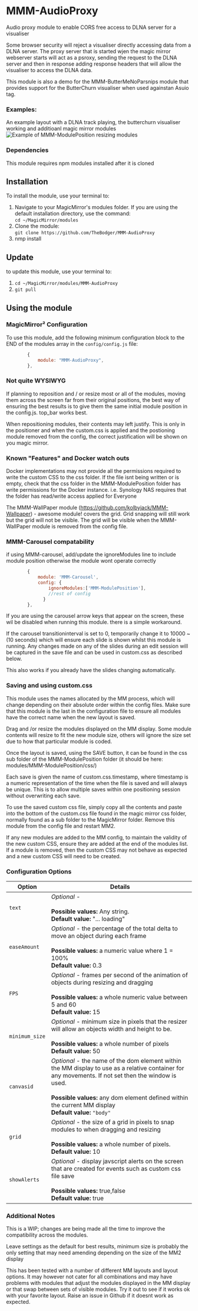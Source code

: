 # MMM-AudioProxy
Audio proxy module to enable CORS free access to DLNA server for a visualiser

Some browser security will reject a visualiser directly accessing data from a DLNA server. The proxy server that is started wjen the magic mirror webserver starts will act as a psroxy, sending the request to the DLNA server and then in response adding response headers that will allow the visualiser to access the DLNA data.

This module is also a demo for the MMM-ButterMeNoParsnips module that provides support for the ButterChurn visualiser when used againstan Asuio tag. 

### Examples:

An example layout with a DLNA track playing, the butterchurn visualiser working and additioanl magic mirror modules
![Example of MMM-ModulePosition resizing modules](images/screenshot_edit.png?raw=true "Example screenshot")

### Dependencies

This module requires npm modules installed after it is cloned

## Installation
To install the module, use your terminal to:
1. Navigate to your MagicMirror's modules folder. If you are using the default installation directory, use the command:<br />`cd ~/MagicMirror/modules`
2. Clone the module:<br />`git clone https://github.com/TheBodger/MMM-AudioProxy `
3. nmp install

## Update
to update this module, use your terminal to:
1. `cd ~/MagicMirror/modules/MMM-AudioProxy`
2. `git pull`

## Using the module

### MagicMirror² Configuration

To use this module, add the following minimum configuration block to the END of the modules array in the `config/config.js` file:
```js
		{
			module: "MMM-AudioProxy",
		},
```
### Not quite WYSIWYG

If planning to reposition and / or resize most or all of the modules, moving them across the screen far from their original positions, the best way of ensuring the best results is to give them the same initial module position in the config.js. top_bar works best. 

When repositioning modules, their contents may left justify. This is only in the positioner and when the custom.css is applied and the postioning module removed from the config, the correct justification will be shown on you magic mirror.

### Known "Features" and Docker watch outs

Docker implementations may not provide all the permissions required to write the custom CSS to the css folder. If the file isnt being written or is empty, check that the css folder in the MMM-ModulePosition folder has write permissions for the Docker instance. i.e. Synology NAS requires that the folder has read/write access applied for Everyone

The MMM-WallPaper module (https://github.com/kolbyjack/MMM-Wallpaper) - awesome module! covers the grid. Grid snapping will still work but the grid will not be visible. The grid will be visible when the MMM-WallPaper module is removed from the config file.

### MMM-Carousel compatability

if using MMM-carousel, add/update the ignoreModules line to include module position otherwise the module wont operate correctly
```js
		{
			module: 'MMM-Carousel',
			config: {
				ignoreModules:['MMM-ModulePosition'],
				//rest of config
		      }
		},
```
If you are using the carousel arrow keys that appear on the screen, these wil be disabled when running this module. there is a simple workaround.

If the carousel transitioninterval is set to 0, temporarily change it to 10000 ~(10 seconds) which will ensure each slide is shown whilst this module is running. Any changes made on any of the slides during an edit session will be captured in the save file and can be used in custom.css as described below.

This also works if you already have the slides changing automatically.

### Saving and using custom.css

This module uses the names allocated by the MM process, which will change depending on their absolute order within the config files. Make sure that this module is the last in the configuration file to ensure all modules have the correct name when the new layout is saved.

Drag and /or resize the modules displayed on the MM display. Some module contents will resize to fit the new module size, others will ignore the size set due to how that particular module is coded.

Once the layout is saved, using the SAVE button, it can be found in the css sub folder of the MMM-ModulePosition folder (it should be here: modules/MMM-ModulePosition/css/)

Each save is given the name of custom.css.timestamp, where timestamp is a numeric representation of the time when the file is saved and will always be unique. This is to allow multiple saves within one positioning session without overwriting each save.

To use the saved custom css file, simply copy all the contents and paste into the bottom of the custom.css file found in the magic mirror css folder, normally found as a sub folder to the MagicMirror folder. Remove this module from the config file and restart MM2.

If any new modules are added to the MM config, to maintain the validity of the new custom CSS, ensure they are added at the end of the modules list. If a module is removed, then the custom CSS may not behave as expected and a new custom CSS will need to be created.


### Configuration Options

| Option                  | Details
|------------------------ |--------------
| `text`                | *Optional* - <br><br> **Possible values:** Any string.<br> **Default value:** "... loading"
| `easeAmount`            | *Optional* - the percentage of the total delta to move an object during each frame<br><br> **Possible values:** a numeric value where 1 = 100%<br> **Default value:** 0.3
| `FPS`         | *Optional* - frames per second of the animation of objects during resizing and dragging<br><br> **Possible values:** a whole numeric value between 5 and 60 <br> **Default value:** 15
| `minimum_size`            | *Optional* - minimum size in pixels that the resizer will allow an objects width and height to be.<br><br> **Possible values:** a whole number of pixels <br> **Default value:** 50 
| `canvasid`        | *Optional* - the name of the dom element within the MM display to use as a relative container for any movements. If not set then the window is used.<br><br> **Possible values:** any dom element defined within the current MM display <br> **Default value:** `"body"`
| `grid`            |*Optional* -  the size of a grid in pixels to snap modules to when dragging and resizing<br><br> **Possible values:** a whole number of pixels. <br> **Default value:** 10
| `showAlerts`            |*Optional* -  display javscript alerts on the screen that are created for events such as custom css file save<br><br> **Possible values:** true,false <br> **Default value:** true

### Additional Notes

This is a WIP; changes are being made all the time to improve the compatibility across the modules. 

Leave settings as the default for best results, minimum size is probably the only setting that may need amending depending on the size of the MM2 display

This has been tested with a number of different MM layouts and layout options. It may however not cater for all combinations and may have problems with modules that adjust the modules displayed in the MM display or that swap between sets of visible modules. Try it out to see if it works ok with your favorite layout. Raise an issue in Github if it doesnt work as expected.


